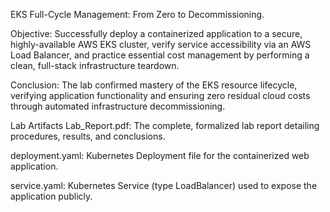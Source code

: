 

 EKS Full-Cycle Management: From Zero to Decommissioning.
 
Objective: Successfully deploy a containerized application to a secure, highly-available AWS EKS cluster, verify service accessibility via an AWS Load Balancer, and practice essential cost management by performing a clean, full-stack infrastructure teardown.

Conclusion: The lab confirmed mastery of the EKS resource lifecycle, verifying application functionality and ensuring zero residual cloud costs through automated infrastructure decommissioning.

Lab Artifacts
Lab_Report.pdf: The complete, formalized lab report detailing procedures, results, and conclusions.

deployment.yaml: Kubernetes Deployment file for the containerized web application.

service.yaml: Kubernetes Service (type LoadBalancer) used to expose the application publicly.
